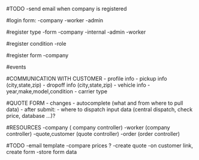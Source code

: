 #TODO
    -send email when company is registered

#login form:
    -company
    -worker
    -admin

#register type
    -form
        -company
    -internal
        -admin
        -worker

#register condition
        -role

#register form
    -company

#events


#COMMUNICATION WITH CUSTOMER
    - profile info
    - pickup info (city,state,zip)
    - dropoff info (city,state,zip)
    - vehicle info
        - year,make,model,condition 
    - carrier type

#QUOTE FORM
    - changes
    - autocomplete (what and from where to pull data)
    - after submit:
        - where to dispatch input data (central dispatch, check price, database ...)?

#RESOURCES
    -company ( company controller)
        -worker (company controller)
        -quote,customer (quote controller)
        -order (order controller)

#TODO
    -email template
    -compare prices ?
    -create quote
    -on customer link, create form
    -store form data

